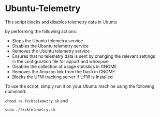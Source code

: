 # Ubuntu-Telemetry
This script blocks and disables telemetry data in Ubuntu 

by performing the following actions:

* Stops the Ubuntu telemetry service
* Disables the Ubuntu telemetry service
* Removes the Ubuntu telemetry service
* Ensures that no telemetry data is sent by changing the relevant settings in the configuration file for apport and whoopsie
* Disables the collection of usage statistics in GNOME
* Removes the Amazon link from the Dash in GNOME
* Blocks the UFW tracking server if UFW is Installed



To use the script, simply run it on your Ubuntu machine using the following command:

``` chmod +x fxcktelemetry.sh ```
and 

``` sudo ./fxcktelemetry.sh ```
